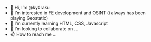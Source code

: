 - 👋 Hi, I’m @ky0raku
- 👀 I’m interested in FE development and OSINT (i always has been playing Geostatic)
- 🌱 I’m currently learning HTML, CSS, Javascript
- 💞️ I’m looking to collaborate on ...
- 📫 How to reach me ...

<!---
ky0raku/ky0raku is a ✨ special ✨ repository because its `README.md` (this file) appears on your GitHub profile.
You can click the Preview link to take a look at your changes.
--->
